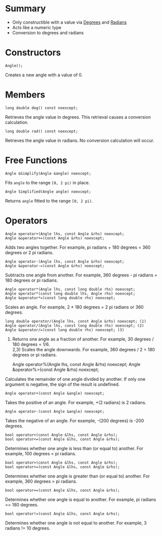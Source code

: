 Summary
=

- Only constructible with a value via [Degrees](classes/degrees.md) and [Radians](classes/radians.md)
- Acts like a numeric type
- Conversion to degrees and radians

Constructors
=

    Angle();

Creates a new angle with a value of 0.

Members
=

    long double deg() const noexcept;

Retrieves the angle value in degrees. This retrieval causes a conversion calculation.

    long double rad() const noexcept;

Retrieves the angle value in radians. No conversion calculation will occur.

Free Functions
=

    Angle &Simplify(Angle &angle) noexcept;

Fits `angle` to the range `[0, 2 pi)` in place. 

    Angle Simplified(Angle angle) noexcept;

Returns `angle` fitted to the range `[0, 2 pi)`.

Operators
=

    Angle operator+(Angle lhs, const Angle &rhs) noexcept;
    Angle &operator+=(const Angle &rhs) noexcept;

Adds two angles together. For example, pi radians + 180 degrees = 360 degrees or 2 pi radians.

    Angle operator-(Angle lhs, const Angle &rhs) noexcept;
    Angle &operator-=(const Angle &rhs) noexcept;

Subtracts one angle from another. For example, 360 degrees - pi radians = 180 degrees or pi radians.

    Angle operator*(Angle lhs, const long double rhs) noexcept;
    Angle operator*(const long double lhs, Angle rhs) noexcept;
    Angle &operator*=(const long double rhs) noexcept;

Scales an angle. For example, 2 * 180 degrees = 2 pi radians or 360 degrees.

    long double operator/(Angle lhs, const Angle &rhs) noexcept; (1)
    Angle operator/(Angle lhs, const long double rhs) noexcept; (2)
    Angle &operator/=(const long double rhs) noexcept; (3)

1) Returns one angle as a fraction of another. For example, 30 degrees / 180 degrees = 1/6.   
2,3) Scales the angle downwards. For example, 360 degrees / 2 = 180 degrees or pi radians.

    Angle operator%(Angle lhs, const Angle &rhs) noexcept;
    Angle &operator%=(const Angle &rhs) noexcept;

Calculates the remainder of one angle divided by another. If only one argument is negative, the sign of the result is undefined.

    Angle operator+(const Angle &angle) noexcept;

Takes the positive of an angle. For example, +(2 radians) is 2 radians.

    Angle operator-(const Angle &angle) noexcept;

Takes the negative of an angle. For example, -(200 degrees) is -200 degrees.

    bool operator<(const Angle &lhs, const Angle &rhs);
    bool operator<=(const Angle &lhs, const Angle &rhs);

Determines whether one angle is less than (or equal to) another. For example, 100 degrees < pi radians.

    bool operator>(const Angle &lhs, const Angle &rhs);
    bool operator>=(const Angle &lhs, const Angle &rhs);

Determines whether one angle is greater than (or equal to) another. For example, 360 degrees > pi radians.
    
    bool operator==(const Angle &lhs, const Angle &rhs);

Determines whether one angle is equal to another. For example, pi radians == 180 degrees.

    bool operator!=(const Angle &lhs, const Angle &rhs);

Determines whether one angle is not equal to another. For example, 3 radians != 10 degrees.